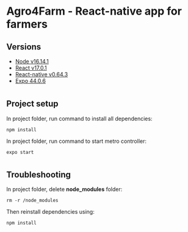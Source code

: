 # Agro4Farm - React-native app for farmers

## Versions

- [Node v16.14.1](https://nodejs.org/en/)
- [React v17.0.1](https://reactjs.org)
- [React-native v0.64.3](https://reactnative.dev)
- [Expo 44.0.6](https://expo.dev)

#

## Project setup
 
In project folder, run command to install all dependencies:
```
npm install
```

In project folder, run command to start metro controller:
```
expo start
```

#

## Troubleshooting

In project folder, delete **node_modules** folder:
```
rm -r /node_modules
```

Then reinstall dependencies using:
```
npm install
```